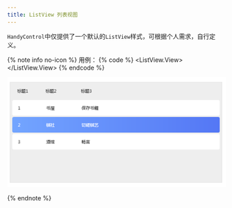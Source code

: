 ```yaml
---
title: ListView 列表视图
---
```


`HandyControl`中仅提供了一个默认的`ListView`样式，可根据个人需求，自行定义。

{% note info no-icon %}
用例：
{% code %}
    <ListView ItemsSource="{Binding DataList}" Margin="20">
        <ListView.View>
            <GridView>
                <GridViewColumn Width="80" Header="标题1" DisplayMemberBinding="{Binding Index}"/>
                <GridViewColumn Width="100" Header="标题2" DisplayMemberBinding="{Binding Name}"/>
                <GridViewColumn Width="200" Header="标题3" DisplayMemberBinding="{Binding Remark}"/>
            </GridView>
        </ListView.View>
    </ListView>
{% endcode %}

![ListView.DefaultStyle](https://raw.githubusercontent.com/HandyOrg/HandyOrgResource/master/HandyControl/Doc/native_controls/ListView.DefaultStyle.png)

{% endnote %}